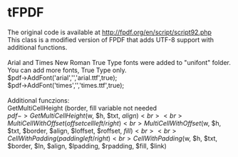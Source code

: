 # tFPDF
The original code is available at http://fpdf.org/en/script/script92.php<br>
This class is a modified version of FPDF that adds UTF-8 support with additional functions.<br><br>
Arial and Times New Roman True Type fonts were added to "unifont" folder.<br>
You can add more fonts, True Type only.<br>
$pdf->AddFont('arial','','arial.ttf',true);<br>
$pdf->AddFont('times','','times.ttf',true);<br><br>
Additional funczions:<br>
GetMultiCellHeight (border, fill variable not needed<br>
$pdf->GetMultiCellHeight($w, $h, $txt, $align)<br><br>
MultiCellWithOffset(offset cell left/right)<br>
MultiCellWithOffset($w, $h, $txt, $border, $align, $loffset, $roffset, $fill)<br><br>
CellWithPadding(padding left/right)<br>
CellWithPadding($w, $h, $txt, $border, $ln, $align, $lpadding, $rpadding, $fill, $link)<br><br>
